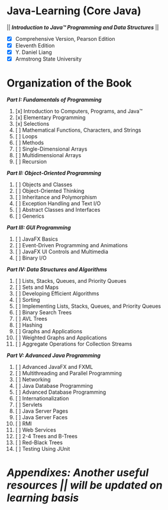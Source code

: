 # Java-Learning (Core Java)

|| **_Introduction to Java™ Programming and Data Structures_** ||
+ [x] Comprehensive Version, Pearson Edition
+ [x] Eleventh Edition
+ [x] Y. Daniel Liang
+ [x] Armstrong State University

# **Organization of the Book**

**_Part I: Fundamentals of Programming_**

1. [x] Introduction to Computers, Programs, and Java™
2. [x] Elementary Programming
3. [x] Selections
4. [ ] Mathematical Functions, Characters, and Strings
5. [ ] Loops
6. [ ] Methods
7. [ ] Single-Dimensional Arrays
8. [ ] Multidimensional Arrays
9. [ ] Recursion

**_Part II: Object-Oriented Programming_**

1. [ ] Objects and Classes
2. [ ] Object-Oriented Thinking
3. [ ] Inheritance and Polymorphism
4. [ ] Exception Handling and Text I/O
5. [ ] Abstract Classes and Interfaces
6. [ ] Generics

**_Part III: GUI Programming_**

1. [ ] JavaFX Basics
2. [ ] Event-Driven Programming and Animations
3. [ ] JavaFX UI Controls and Multimedia
4. [ ] Binary I/O

**_Part IV: Data Structures and Algorithms_**

1. [ ] Lists, Stacks, Queues, and Priority Queues
2. [ ] Sets and Maps
3. [ ] Developing Efficient Algorithms
4. [ ] Sorting
5. [ ] Implementing Lists, Stacks, Queues, and Priority Queues
6. [ ] Binary Search Trees
7. [ ] AVL Trees
8. [ ] Hashing
9. [ ] Graphs and Applications
10. [ ] Weighted Graphs and Applications
11. [ ] Aggregate Operations for Collection Streams

**_Part V: Advanced Java Programming_**

1. [ ] Advanced JavaFX and FXML
2. [ ] Multithreading and Parallel Programming
3. [ ] Networking
4. [ ] Java Database Programming
5. [ ] Advanced Database Programming
6. [ ] Internationalization
7. [ ] Servlets
8. [ ] Java Server Pages
9. [ ] Java Server Faces
10. [ ] RMI
11. [ ] Web Services
12. [ ] 2-4 Trees and B-Trees
13. [ ] Red-Black Trees
14. [ ] Testing Using JUnit

**_Appendixes: Another useful resources || will be updated on learning basis_**
=======
